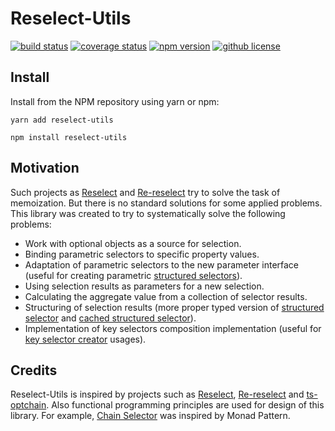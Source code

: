 # Reselect-Utils

[![build status](https://img.shields.io/travis/com/sgrishchenko/reselect-utils/master.svg?style=flat-square)](https://travis-ci.com/sgrishchenko/reselect-utils)
[![coverage status](https://img.shields.io/coveralls/sgrishchenko/reselect-utils/master.svg?style=flat-square)](https://coveralls.io/github/sgrishchenko/reselect-utils?branch=master)
[![npm version](https://img.shields.io/npm/v/reselect-utils.svg?style=flat-square)](https://www.npmjs.com/package/reselect-utils)
[![github license](https://img.shields.io/github/license/sgrishchenko/reselect-utils.svg?style=flat-square)](https://github.com/sgrishchenko/reselect-utils/blob/master/LICENSE)

## Install

Install from the NPM repository using yarn or npm:

```shell
yarn add reselect-utils
```

```shell
npm install reselect-utils
```

## Motivation

Such projects as [Reselect](https://github.com/reduxjs/reselect) and [Re-reselect](https://github.com/toomuchdesign/re-reselect) try to solve the task of memoization. But there is no standard solutions for some applied problems. This library was created to try to systematically solve the following problems:

- Work with optional objects as a source for selection.
- Binding parametric selectors to specific property values.
- Adaptation of parametric selectors to the new parameter interface (useful for creating parametric [structured selectors](https://github.com/reduxjs/reselect#createstructuredselectorinputselectors-selectorcreator--createselector)).
- Using selection results as parameters for a new selection.
- Calculating the aggregate value from a collection of selector results.
- Structuring of selection results (more proper typed version of [structured selector](https://github.com/reduxjs/reselect#createstructuredselectorinputselectors-selectorcreator--createselector) and [cached structured selector](https://github.com/toomuchdesign/re-reselect#createStructuredCachedSelector)).
- Implementation of key selectors composition implementation (useful for [key selector creator](https://github.com/toomuchdesign/re-reselect#keyselectorcreator) usages).

## Credits

Reselect-Utils is inspired by projects such as [Reselect](https://github.com/reduxjs/reselect), [Re-reselect](https://github.com/toomuchdesign/re-reselect) and [ts-optchain](https://github.com/rimeto/ts-optchain).
Also functional programming principles are used for design of this library. For example, [Chain Selector]() was inspired by Monad Pattern.
